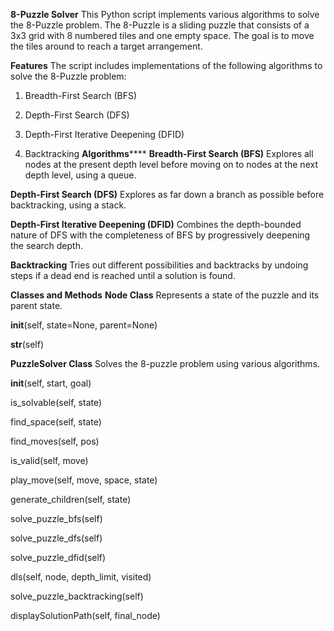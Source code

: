 ****8-Puzzle Solver****
This Python script implements various algorithms to solve the 8-Puzzle problem. The 8-Puzzle is a sliding puzzle that consists of a 3x3 grid with 8 numbered tiles and one empty space. The goal is to move the tiles around to reach a target arrangement.

**Features**
The script includes implementations of the following algorithms to solve the 8-Puzzle problem:

1. Breadth-First Search (BFS)

2. Depth-First Search (DFS)

3. Depth-First Iterative Deepening (DFID)

4. Backtracking
**Algorithms******
**Breadth-First Search (BFS)**
Explores all nodes at the present depth level before moving on to nodes at the next depth level, using a queue.

**Depth-First Search (DFS)**
Explores as far down a branch as possible before backtracking, using a stack.

**Depth-First Iterative Deepening (DFID)**
Combines the depth-bounded nature of DFS with the completeness of BFS by progressively deepening the search depth.

**Backtracking**
Tries out different possibilities and backtracks by undoing steps if a dead end is reached until a solution is found.

****Classes and Methods****
**Node Class**
Represents a state of the puzzle and its parent state.

__init__(self, state=None, parent=None)

__str__(self)

**PuzzleSolver Class**
Solves the 8-puzzle problem using various algorithms.

__init__(self, start, goal)

is_solvable(self, state)

find_space(self, state)

find_moves(self, pos)

is_valid(self, move)

play_move(self, move, space, state)

generate_children(self, state)

solve_puzzle_bfs(self)

solve_puzzle_dfs(self)

solve_puzzle_dfid(self)

dls(self, node, depth_limit, visited)

solve_puzzle_backtracking(self)

displaySolutionPath(self, final_node)
